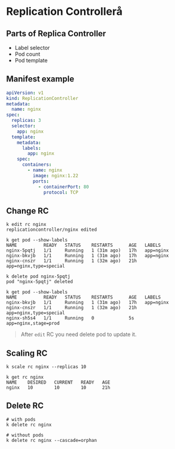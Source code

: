 # Replication Controllerå

## Parts of Replica Controller
* Label selector
* Pod count
* Pod template

## Manifest example
```yaml
apiVersion: v1
kind: ReplicationController
metadata:
  name: nginx
spec:
  replicas: 3
  selector:
    app: nginx
  template:
    metadata:
      labels:
        app: nginx
    spec:
      containers:
        - name: nginx
          image: nginx:1.22
          ports:
            - containerPort: 80
              protocol: TCP
```

## Change RC
```shell
k edit rc nginx
replicationcontroller/nginx edited

k get pod --show-labels 
NAME          READY   STATUS    RESTARTS      AGE   LABELS
nginx-5pqtj   1/1     Running   1 (31m ago)   17h   app=nginx
nginx-bkvjb   1/1     Running   1 (31m ago)   17h   app=nginx
nginx-cnszr   1/1     Running   1 (32m ago)   21h   app=nginx,type=special

k delete pod nginx-5pqtj 
pod "nginx-5pqtj" deleted

k get pod --show-labels 
NAME          READY   STATUS    RESTARTS      AGE   LABELS
nginx-bkvjb   1/1     Running   1 (31m ago)   17h   app=nginx
nginx-cnszr   1/1     Running   1 (32m ago)   21h   app=nginx,type=special
nginx-sh5s4   1/1     Running   0             5s    app=nginx,stage=prod
```
>After `edit` RC you need delete pod to update it.

## Scaling RC
```shell
k scale rc nginx --replicas 10

k get rc nginx
NAME    DESIRED   CURRENT   READY   AGE
nginx   10        10        10      21h
```

## Delete RC
```shell
# with pods
k delete rc nginx

# without pods
k delete rc nginx --cascade=orphan
```